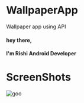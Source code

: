 # WallpaperApp
Wallpaper app using API
#### hey there,
#### I'm Rishi Android Developer
# ScreenShots
![goo](https://user-images.githubusercontent.com/42550296/106014295-5c75d180-60e3-11eb-8919-a5ff4d12ceed.png)

